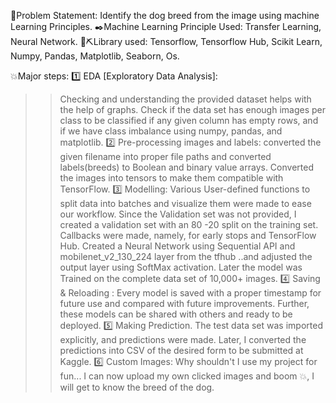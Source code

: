 🎯Problem Statement: Identify the dog breed from the image using machine Learning Principles.
✒️Machine Learning Principle Used: Transfer Learning, Neural Network.
🔨⛏️Library used: Tensorflow, Tensorflow Hub, Scikit Learn, Numpy, Pandas, Matplotlib, Seaborn, Os.

💥Major steps:
1️⃣ EDA [Exploratory Data Analysis]:
>> Checking and understanding the provided dataset helps with the help of graphs. Check if the data set has enough images per class to be classified if any given column has empty rows, and if we have class imbalance using numpy, pandas, and matplotlib.
2️⃣ Pre-processing images and labels:
>>converted the given filename into proper file paths and converted labels(breeds) to Boolean and binary value arrays. Converted the images into tensors to make them compatible with TensorFlow. 
3️⃣ Modelling:
>> Various User-defined functions to split data into batches and visualize them were made to ease our workflow.
>>Since the Validation set was not provided, I created a validation set with an 80 -20 split on the training set.
>> Callbacks were made, namely, for early stops and TensorFlow Hub.
>>Created a Neural Network using Sequential API and mobilenet_v2_130_224 layer from the tfhub ..and adjusted the output layer using SoftMax activation.
>>Later the model was Trained on the complete data set of 10,000+ images.
4️⃣ Saving  & Reloading :
>> Every model is saved with a proper timestamp for future use and compared with future improvements.
>> Further, these models can be shared with others and ready to be deployed.
5️⃣ Making Prediction.
>> The test data set was imported explicitly, and predictions were made.
>>Later, I converted the predictions into CSV of the desired form to be submitted at Kaggle.
6️⃣ Custom Images:
>> Why shouldn't I use my project for fun... I can now upload my own clicked images and boom 💥, I will get to know the breed of the dog.
